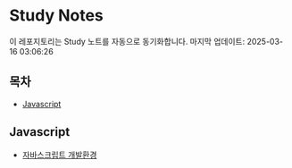 # Study Notes

이 레포지토리는 Study 노트를 자동으로 동기화합니다. 마지막 업데이트: 2025-03-16 03:06:26

## 목차

- [Javascript](#javascript)


## Javascript

- [자바스크립트 개발환경](https://softourr.github.io/posts/javascript/%EC%9E%90%EB%B0%94%EC%8A%A4%ED%81%AC%EB%A6%BD%ED%8A%B8-%EA%B0%9C%EB%B0%9C%ED%99%98%EA%B2%BD/)
